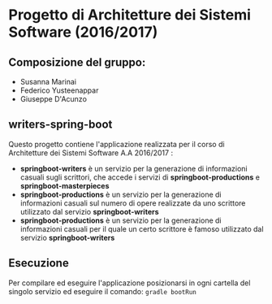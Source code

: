 # Progetto di Architetture dei Sistemi Software (2016/2017)

## Composizione del gruppo:
* Susanna Marinai
* Federico Yusteenappar
* Giuseppe D'Acunzo

## writers-spring-boot
Questo progetto contiene l'applicazione realizzata per il corso di Architetture dei Sistemi Software A.A 2016/2017 :
* **springboot-writers** è un servizio per la generazione di informazioni casuali sugli scrittori, che accede i servizi di **springboot-productions** e **springboot-masterpieces**
* **springboot-productions** è un servizio per la generazione di informazioni casuali sul numero di opere realizzate da uno scrittore utilizzato dal servizio **springboot-writers**
* **springboot-productions** è un servizio per la generazione di informazioni casuali per il quale un certo scrittore è famoso utilizzato dal servizio **springboot-writers**

## Esecuzione
Per compilare ed eseguire l'applicazione posizionarsi in ogni cartella del singolo servizio ed eseguire il comando:
`gradle bootRun` 
